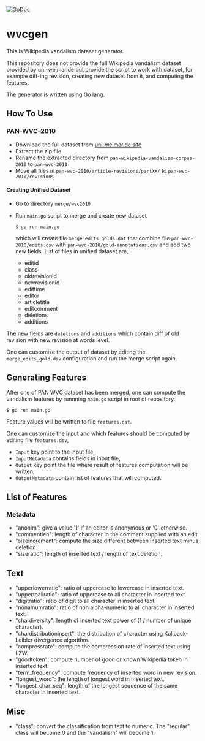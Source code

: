 [![GoDoc](https://godoc.org/github.com/shuLhan/wvcgen?status.svg)](https://godoc.org/github.com/shuLhan/wvcgen)

# wvcgen

This is Wikipedia vandalism dataset generator.

This repository does not provide the full Wikipedia vandalism dataset provided
by uni-weimar.de but provide the script to work with dataset, for example
diff-ing revision, creating new dataset from it, and computing the features.

The generator is written using [Go lang](https://golang.org).

## How To Use

### PAN-WVC-2010

* Download the full dataset from [uni-weimar.de site](http://www.uni-weimar.de/medien/webis/corpora/corpus-pan-wvc-10/pan-wikipedia-vandalism-corpus-2010.zip)
* Extract the zip file
* Rename the extracted directory from `pan-wikipedia-vandalism-corpus-2010` to
  `pan-wvc-2010`
* Move all files in `pan-wvc-2010/article-revisions/partXX/` to
  `pan-wvc-2010/revisions`

#### Creating Unified Dataset

* Go to directory `merge/wvc2010`
* Run `main.go` script to merge and create new dataset
  ```
  $ go run main.go
  ```

  which will create file `merge_edits_golds.dat` that combine file
  `pan-wvc-2010/edits.csv` with `pan-wvc-2010/gold-annotations.csv` and add
  two new fields. List of files in unified dataset are,

  * editid
  * class
  * oldrevisionid
  * newrevisionid
  * edittime
  * editor
  * articletitle
  * editcomment
  * deletions
  * additions

The new fields are `deletions` and `additions` which contain diff of old
revision with new revision at words level.

One can customize the output of dataset by editing the `merge_edits_gold.dsv`
configuration and run the merge script again.

## Generating Features

After one of PAN WVC dataset has been merged, one can compute the vandalism
features by runnning `main.go` script in root of repository.

    $ go run main.go

Feature values will be written to file `features.dat`.

One can customize the input and which features should be computed by editing
file `features.dsv`,
* `Input` key point to the input file,
* `InputMetadata` contains fields in input file,
* `Output` key point the file where result of features computation will be
  written,
* `OutputMetadata` contain list of features that will computed.

## List of Features

### Metadata

* "anonim": give a value '1' if an editor is anonymous or '0' otherwise.
* "commentlen": length of character in the comment supplied with an edit.
* "sizeincrement": compute the size different between inserted text minus
  deletion.
* "sizeratio": length of inserted text / length of text deletion.

## Text

* "upperlowerratio": ratio of uppercase to lowercase in inserted text.
* "uppertoallratio": ratio of uppercase to all character in inserted text.
* "digitratio": ratio of digit to all character in inserted text.
* "nonalnumratio": ratio of non alpha-numeric to all character in inserted
  text.
* "chardiversity": length of inserted text power of (1 / number of unique
  character).
* "chardistributioninsert": the distribution of character using
  Kullback-Leibler divergence algorithm.
* "compressrate": compute the compression rate of inserted text using LZW.
* "goodtoken": compute number of good or known Wikipedia token in inserted
text.
* "term_frequency": compute frequency of inserted word in new revision.
* "longest_word": the length of longest word in inserted text.
* "longest_char_seq": length of the longest sequence of the same character in
  inserted text.

## Misc

* "class": convert the classification from text to numeric. The "regular" class
will become 0 and the "vandalism" will become 1.
